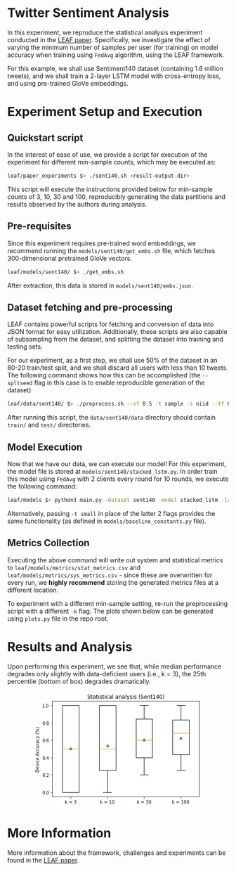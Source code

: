 <h1> Twitter Sentiment Analysis </h1>

In this experiment, we reproduce the statistical analysis experiment conducted in the [LEAF paper](https://arxiv.org/abs/1812.01097). Specifically, we investigate the effect of varying the minimum number of 
samples per user (for training) on model accuracy when training using `FedAvg` algorithm,
using the LEAF framework. 

For this example, we shall use Sentiment140 dataset (containing 1.6 million tweets),
and we shall train a 2-layer LSTM model with cross-entropy loss, and using pre-trained GloVe embeddings.

# Experiment Setup and Execution

## Quickstart script

In the interest of ease of use, we provide a script for execution of the experiment
for different min-sample counts, which may be executed as:

```bash
leaf/paper_experiments $> ./sent140.sh <result-output-dir>
```

This script will execute the instructions provided below for min-sample counts of 3, 10, 30 and 100, reproducibly generating the data partitions and results observed by the authors during analysis.

## Pre-requisites

Since this experiment requires pre-trained word embeddings, we recommend running the
`models/sent140/get_embs.sh` file, which fetches 300-dimensional pretrained GloVe vectors.
```bash
leaf/models/sent140/ $> ./get_embs.sh
```
After extraction, this data is stored in `models/sent140/embs.json`.

## Dataset fetching and pre-processing

LEAF contains powerful scripts for fetching and conversion of data into JSON format for easy utilization.
Additionally, these scripts are also capable of subsampling from the dataset, and splitting the dataset
into training and testing sets.

For our experiment, as a first step, we shall use 50% of the dataset in an 80-20 train/test split,
and we shall discard all users with less than 10 tweets. The following command shows
how this can be accomplished (the `--spltseed` flag in this case is to enable reproducible generation of the dataset)

```bash
leaf/data/sent140/ $> ./preprocess.sh --sf 0.5 -t sample -s niid --tf 0.8 -k 3 --spltseed 1549775860
```

After running this script, the `data/sent140/data` directory should contain `train/` and `test/` directories.

## Model Execution

Now that we have our data, we can execute our model! For this experiment, the model file is stored
at `models/sent140/stacked_lstm.py`. In order train this model using `FedAvg` with 2 clients every round for 10 rounds,
we execute the following command:

```bash
leaf/models $> python3 main.py -dataset sent140 -model stacked_lstm -lr 0.0003 --clients-per-round 2 --num-rounds 10
```

Alternatively, passing `-t small` in place of the latter 2 flags provides the same functionality (as defined in `models/baseline_constants.py` file).

## Metrics Collection

Executing the above command will write out system and statistical metrics to `leaf/models/metrics/stat_metrics.csv` and `leaf/models/metrics/sys_metrics.csv` - since these are overwritten for every run, we __highly recommend__ storing the generated metrics files at a different location.

To experiment with a different min-sample setting, re-run the preprocessing script with a different `-k` flag. The plots shown below can be generated using `plots.py` file in the repo root.

# Results and Analysis

Upon performing this experiment, we see that, while median performance degrades only slightly with data-deficient users (i.e., k = 3), the 25th percentile (bottom of box) degrades dramatically.

<div style="text-align:center" markdown="1">

![](../_static/images/leaf_rep_sent140.png "Sentiment140 Results")

</div>

# More Information

More information about the framework, challenges and experiments can be found in the [LEAF paper](https://arxiv.org/abs/1812.01097). 
